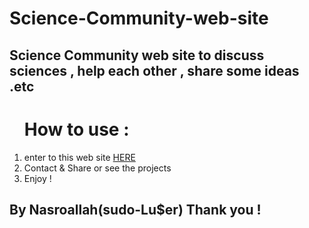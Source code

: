 # Science-Community-web-site
<h2>Science Community web site to discuss sciences , help each other , share some ideas .etc</h2>
<ol><h1>How to use :</h1>

  <li>enter to this web site <a href="https://sciences-communication.netlify.app">HERE </a></li>
  
  <li>Contact & Share or see the projects</li>
  
  <li>Enjoy !</li>

</ol>

<h2> By Nasroallah(sudo-Lu$er) Thank you !</h2>
